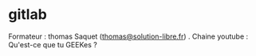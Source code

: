 # gitlab

Formateur : thomas Saquet (thomas@solution-libre.fr) \.
Chaine youtube : Qu'est-ce que tu GEEKes ?
